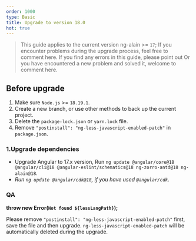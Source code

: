 ```yaml
---
order: 1000
type: Basic
title: Upgrade to version 18.0
hot: true
---
```


> This guide applies to the current version ng-alain >= `17`;
> If you encounter problems during the upgrade process, feel free to comment here.
> If you find any errors in this guide, please point out
> Or you have encountered a new problem and solved it, welcome to comment here.


## Before upgrade

1. Make sure `Node.js` >= `18.19.1`.
2. Create a new branch, or use other methods to back up the current project.
3. Delete the `package-lock.json` or `yarn.lock` file.
4. Remove `"postinstall": "ng-less-javascript-enabled-patch"` in `package.json`.

### 1.Upgrade dependencies

- Upgrade Angular to 17.x version, Run `ng update @angular/core@18 @angular/cli@18 @angular-eslint/schematics@18 ng-zorro-antd@18 ng-alain@18`.
- _Run `ng update @angular/cdk@18`, if you have used `@angular/cdk`._

### QA

**throw new Error(`Not found ${lessLangPath}`);**

Please remove `"postinstall": "ng-less-javascript-enabled-patch"` first, save the file and then upgrade. `ng-less-javascript-enabled-patch` will be automatically deleted during the upgrade.
